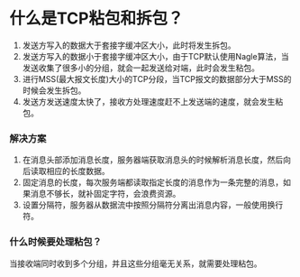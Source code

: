 # 什么是TCP粘包和拆包？
1. 发送方写入的数据大于套接字缓冲区大小，此时将发生拆包。
2. 发送方写入的数据小于套接字缓冲区大小，由于TCP默认使用Nagle算法，当发送收集了很多小的分组，就会一起发送给对端，此时会发生粘包。
3. 进行MSS(最大报文长度)大小的TCP分段，当TCP报文的数据部分大于MSS的时候会发生拆包。
4. 发送方发送速度太快了，接收方处理速度赶不上发送端的速度，就会发生粘包。

### 解决方案
1. 在消息头部添加消息长度，服务器端获取消息头的时候解析消息长度，然后向后读取相应的长度数据。
2. 固定消息的长度，每次服务端都读取指定长度的消息作为一条完整的消息，如果消息不够长，就补固定字符，会浪费资源。
3. 设置分隔符，服务器从数据流中按照分隔符分离出消息内容，一般使用换行符。

### 什么时候要处理粘包？
当接收端同时收到多个分组，并且这些分组毫无关系，就需要处理粘包。

